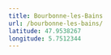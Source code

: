 ```yaml
---
title: Bourbonne-les-Bains
url: /bourbonne-les-bains/
latitude: 47.9538267
longitude: 5.7512344
---
```

